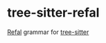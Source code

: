 # tree-sitter-refal

[Refal](https://github.com/ilya-klyuchnikov/refal) grammar for [tree-sitter](https://github.com/tree-sitter/tree-sitter)
